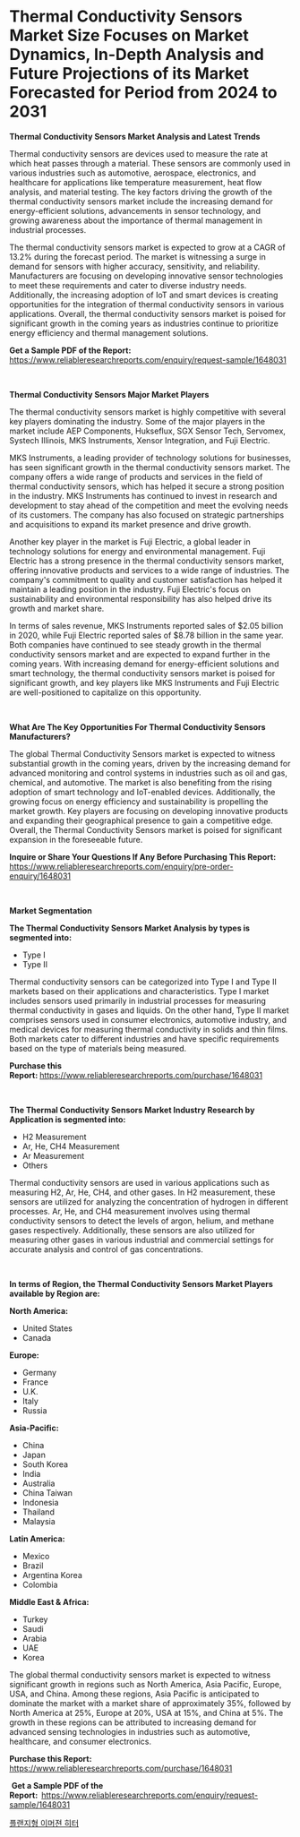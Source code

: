 <p><h1>Thermal Conductivity Sensors Market Size Focuses on Market Dynamics, In-Depth Analysis and Future Projections of its Market Forecasted for Period from 2024 to 2031</h1></p><p><strong>Thermal Conductivity Sensors Market Analysis and Latest Trends</strong></p>
<p><p>Thermal conductivity sensors are devices used to measure the rate at which heat passes through a material. These sensors are commonly used in various industries such as automotive, aerospace, electronics, and healthcare for applications like temperature measurement, heat flow analysis, and material testing. The key factors driving the growth of the thermal conductivity sensors market include the increasing demand for energy-efficient solutions, advancements in sensor technology, and growing awareness about the importance of thermal management in industrial processes.</p><p>The thermal conductivity sensors market is expected to grow at a CAGR of 13.2% during the forecast period. The market is witnessing a surge in demand for sensors with higher accuracy, sensitivity, and reliability. Manufacturers are focusing on developing innovative sensor technologies to meet these requirements and cater to diverse industry needs. Additionally, the increasing adoption of IoT and smart devices is creating opportunities for the integration of thermal conductivity sensors in various applications. Overall, the thermal conductivity sensors market is poised for significant growth in the coming years as industries continue to prioritize energy efficiency and thermal management solutions.</p></p>
<p><strong>Get a Sample PDF of the Report:&nbsp;</strong> <a href="https://www.reliableresearchreports.com/enquiry/request-sample/1648031">https://www.reliableresearchreports.com/enquiry/request-sample/1648031</a></p>
<p>&nbsp;</p>
<p><strong>Thermal Conductivity Sensors Major Market Players</strong></p>
<p><p>The thermal conductivity sensors market is highly competitive with several key players dominating the industry. Some of the major players in the market include AEP Components, Hukseflux, SGX Sensor Tech, Servomex, Systech Illinois, MKS Instruments, Xensor Integration, and Fuji Electric.</p><p>MKS Instruments, a leading provider of technology solutions for businesses, has seen significant growth in the thermal conductivity sensors market. The company offers a wide range of products and services in the field of thermal conductivity sensors, which has helped it secure a strong position in the industry. MKS Instruments has continued to invest in research and development to stay ahead of the competition and meet the evolving needs of its customers. The company has also focused on strategic partnerships and acquisitions to expand its market presence and drive growth.</p><p>Another key player in the market is Fuji Electric, a global leader in technology solutions for energy and environmental management. Fuji Electric has a strong presence in the thermal conductivity sensors market, offering innovative products and services to a wide range of industries. The company's commitment to quality and customer satisfaction has helped it maintain a leading position in the industry. Fuji Electric's focus on sustainability and environmental responsibility has also helped drive its growth and market share.</p><p>In terms of sales revenue, MKS Instruments reported sales of $2.05 billion in 2020, while Fuji Electric reported sales of $8.78 billion in the same year. Both companies have continued to see steady growth in the thermal conductivity sensors market and are expected to expand further in the coming years. With increasing demand for energy-efficient solutions and smart technology, the thermal conductivity sensors market is poised for significant growth, and key players like MKS Instruments and Fuji Electric are well-positioned to capitalize on this opportunity.</p></p>
<p>&nbsp;</p>
<p><strong>What Are The Key Opportunities For Thermal Conductivity Sensors Manufacturers?</strong></p>
<p><p>The global Thermal Conductivity Sensors market is expected to witness substantial growth in the coming years, driven by the increasing demand for advanced monitoring and control systems in industries such as oil and gas, chemical, and automotive. The market is also benefiting from the rising adoption of smart technology and IoT-enabled devices. Additionally, the growing focus on energy efficiency and sustainability is propelling the market growth. Key players are focusing on developing innovative products and expanding their geographical presence to gain a competitive edge. Overall, the Thermal Conductivity Sensors market is poised for significant expansion in the foreseeable future.</p></p>
<p><strong>Inquire or Share Your Questions If Any Before Purchasing This Report:</strong> <a href="https://www.reliableresearchreports.com/enquiry/pre-order-enquiry/1648031">https://www.reliableresearchreports.com/enquiry/pre-order-enquiry/1648031</a></p>
<p>&nbsp;</p>
<p><strong>Market Segmentation</strong></p>
<p><strong>The Thermal Conductivity Sensors Market Analysis by types is segmented into:</strong></p>
<p><ul><li>Type I</li><li>Type II</li></ul></p>
<p><p>Thermal conductivity sensors can be categorized into Type I and Type II markets based on their applications and characteristics. Type I market includes sensors used primarily in industrial processes for measuring thermal conductivity in gases and liquids. On the other hand, Type II market comprises sensors used in consumer electronics, automotive industry, and medical devices for measuring thermal conductivity in solids and thin films. Both markets cater to different industries and have specific requirements based on the type of materials being measured.</p></p>
<p><strong>Purchase this Report:&nbsp;</strong><a href="https://www.reliableresearchreports.com/purchase/1648031">https://www.reliableresearchreports.com/purchase/1648031</a></p>
<p>&nbsp;</p>
<p><strong>The Thermal Conductivity Sensors Market Industry Research by Application is segmented into:</strong></p>
<p><ul><li>H2 Measurement</li><li>Ar, He, CH4 Measurement</li><li>Ar Measurement</li><li>Others</li></ul></p>
<p><p>Thermal conductivity sensors are used in various applications such as measuring H2, Ar, He, CH4, and other gases. In H2 measurement, these sensors are utilized for analyzing the concentration of hydrogen in different processes. Ar, He, and CH4 measurement involves using thermal conductivity sensors to detect the levels of argon, helium, and methane gases respectively. Additionally, these sensors are also utilized for measuring other gases in various industrial and commercial settings for accurate analysis and control of gas concentrations.</p></p>
<p>&nbsp;</p>
<p><strong>In terms of Region, the Thermal Conductivity Sensors Market Players available by Region are:</strong></p>
<p>
    <p> <strong> North America: </strong>
        <ul>
            <li>United States</li>
            <li>Canada</li>
        </ul>
        </p> 
    <p> <strong> Europe: </strong>
        <ul>
            <li>Germany</li>
            <li>France</li>
            <li>U.K.</li>
            <li>Italy</li>
            <li>Russia</li>
        </ul>
        </p> 
    <p> <strong> Asia-Pacific: </strong>
        <ul>
            <li>China</li>
            <li>Japan</li>
            <li>South Korea</li>
            <li>India</li>
            <li>Australia</li>
            <li>China Taiwan</li>
            <li>Indonesia</li>
            <li>Thailand</li>
            <li>Malaysia</li>
        </ul>
        </p> 
    <p> <strong> Latin America: </strong>
        <ul>
            <li>Mexico</li>
            <li>Brazil</li>
            <li>Argentina Korea</li>
            <li>Colombia</li>
        </ul>
        </p> 
    <p> <strong> Middle East & Africa: </strong>
        <ul>
            <li>Turkey</li>
            <li>Saudi</li>
            <li>Arabia</li>
            <li>UAE</li>
            <li>Korea</li>
        </ul>
    </p>
    </p>
<p><p>The global thermal conductivity sensors market is expected to witness significant growth in regions such as North America, Asia Pacific, Europe, USA, and China. Among these regions, Asia Pacific is anticipated to dominate the market with a market share of approximately 35%, followed by North America at 25%, Europe at 20%, USA at 15%, and China at 5%. The growth in these regions can be attributed to increasing demand for advanced sensing technologies in industries such as automotive, healthcare, and consumer electronics.</p></p>
<p><strong>Purchase this Report: </strong><a href="https://www.reliableresearchreports.com/purchase/1648031">https://www.reliableresearchreports.com/purchase/1648031</a></p>
<p>&nbsp;<strong>Get a Sample PDF of the Report:&nbsp;&nbsp;</strong><a href="https://www.reliableresearchreports.com/enquiry/request-sample/1648031">https://www.reliableresearchreports.com/enquiry/request-sample/1648031</a></p>
<p><strong></strong></p>
<p><p><a href="https://github.com/idcefvhkdut6/Market-Research-Report-List-1/blob/main/625379810651.md">플랜지형 이머젼 히터</a></p></p>